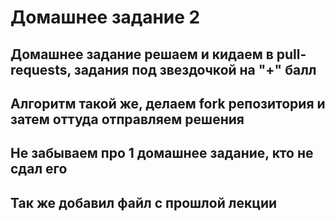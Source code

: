 # Домашнее задание 2
## Домашнее задание решаем и кидаем в pull-requests, задания под звездочкой на "+" балл
## Алгоритм такой же, делаем fork репозитория и затем оттуда отправляем решения
## Не забываем про 1 домашнее задание, кто не сдал его
## Так же добавил файл с прошлой лекции
